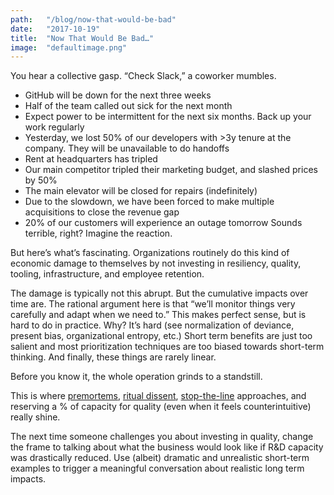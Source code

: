 ```yaml
---
path:	"/blog/now-that-would-be-bad"
date:	"2017-10-19"
title:	"Now That Would Be Bad…"
image:	"defaultimage.png"
---
```


You hear a collective gasp. “Check Slack,” a coworker mumbles.

* GitHub will be down for the next three weeks
* Half of the team called out sick for the next month
* Expect power to be intermittent for the next six months. Back up your work regularly
* Yesterday, we lost 50% of our developers with >3y tenure at the company. They will be unavailable to do handoffs
* Rent at headquarters has tripled
* Our main competitor tripled their marketing budget, and slashed prices by 50%
* The main elevator will be closed for repairs (indefinitely)
* Due to the slowdown, we have been forced to make multiple acquisitions to close the revenue gap
* 20% of our customers will experience an outage tomorrow
Sounds terrible, right? Imagine the reaction.

But here’s what’s fascinating. Organizations routinely do this kind of economic damage to themselves by not investing in resiliency, quality, tooling, infrastructure, and employee retention.

The damage is typically not this abrupt. But the cumulative impacts over time are. The rational argument here is that “we’ll monitor things very carefully and adapt when we need to.” This makes perfect sense, but is hard to do in practice. Why? It’s hard (see normalization of deviance, present bias, organizational entropy, etc.) Short term benefits are just too salient and most prioritization techniques are too biased towards short-term thinking. And finally, these things are rarely linear.

Before you know it, the whole operation grinds to a standstill.

This is where [premortems](https://en.m.wikipedia.org/wiki/Pre-mortem), [ritual dissent](http://cognitive-edge.com/methods/ritual-dissent/), [stop-the-line](https://leanbuilds.wordpress.com/tag/stop-the-line/) approaches, and reserving a % of capacity for quality (even when it feels counterintuitive) really shine.

The next time someone challenges you about investing in quality, change the frame to talking about what the business would look like if R&D capacity was drastically reduced. Use (albeit) dramatic and unrealistic short-term examples to trigger a meaningful conversation about realistic long term impacts.

